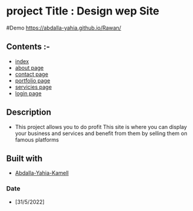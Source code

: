 # project Title : Design wep Site
#Demo 
https://abdalla-yahia.github.io/Rawan/
## Contents :-

- [index ](#index.html)
- [about page](#about.html)
- [contact page](#contact.html)
- [portfolio page](#portfolio.html)
- [servicies page](#servicies.html)
- [login page](#login.html)

## Description

- This project allows you to do profit This site is where you can display your business and services and benefit from them by selling them on famous platforms

## Built with

- [Abdalla-Yahia-Kamell](abdalla_y2007@yahoo.com)

### Date

- [31/5/2022]
